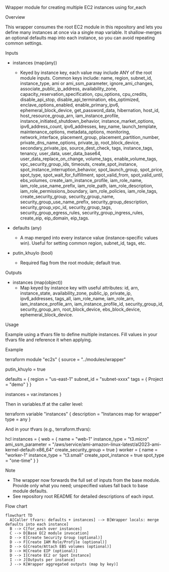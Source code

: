 Wrapper module for creating multiple EC2 instances using for_each

Overview

This wrapper consumes the root EC2 module in this repository and lets you define many instances at once via a single map variable. It shallow-merges an optional defaults map into each instance, so you can avoid repeating common settings.

Inputs

- instances (map(any))
  - Keyed by instance key, each value may include ANY of the root module inputs. Common keys include: name, region, subnet_id, instance_type, ami or ami_ssm_parameter, ignore_ami_changes, associate_public_ip_address, availability_zone, capacity_reservation_specification, cpu_options, cpu_credits, disable_api_stop, disable_api_termination, ebs_optimized, enclave_options_enabled, enable_primary_ipv6, ephemeral_block_device, get_password_data, hibernation, host_id, host_resource_group_arn, iam_instance_profile, instance_initiated_shutdown_behavior, instance_market_options, ipv6_address_count, ipv6_addresses, key_name, launch_template, maintenance_options, metadata_options, monitoring, network_interface, placement_group, placement_partition_number, private_dns_name_options, private_ip, root_block_device, secondary_private_ips, source_dest_check, tags, instance_tags, tenancy, user_data, user_data_base64, user_data_replace_on_change, volume_tags, enable_volume_tags, vpc_security_group_ids, timeouts, create_spot_instance, spot_instance_interruption_behavior, spot_launch_group, spot_price, spot_type, spot_wait_for_fulfillment, spot_valid_from, spot_valid_until, ebs_volumes, create_iam_instance_profile, iam_role_name, iam_role_use_name_prefix, iam_role_path, iam_role_description, iam_role_permissions_boundary, iam_role_policies, iam_role_tags, create_security_group, security_group_name, security_group_use_name_prefix, security_group_description, security_group_vpc_id, security_group_tags, security_group_egress_rules, security_group_ingress_rules, create_eip, eip_domain, eip_tags.

- defaults (any)
  - A map merged into every instance value (instance-specific values win). Useful for setting common region, subnet_id, tags, etc.

- putin_khuylo (bool)
  - Required flag from the root module; default true.

Outputs

- instances (map(object))
  - Map keyed by instance key with useful attributes: id, arn, instance_state, availability_zone, public_ip, private_ip, ipv6_addresses, tags_all, iam_role_name, iam_role_arn, iam_instance_profile_arn, iam_instance_profile_id, security_group_id, security_group_arn, root_block_device, ebs_block_device, ephemeral_block_device.

Usage

Example using a tfvars file to define multiple instances. Fill values in your tfvars file and reference it when applying.

Example

terraform
module "ec2s" {
  source = "../modules/wrapper"

  putin_khuylo = true

  defaults = {
    region   = "us-east-1"
    subnet_id = "subnet-xxxx"
    tags = {
      Project = "demo"
    }
  }

  instances = var.instances
}

Then in variables.tf at the caller level:

terraform
variable "instances" {
  description = "Instances map for wrapper"
  type        = any
}

And in your tfvars (e.g., terraform.tfvars):

hcl
instances = {
  web = {
    name           = "web-1"
    instance_type  = "t3.micro"
    ami_ssm_parameter = "/aws/service/ami-amazon-linux-latest/al2023-ami-kernel-default-x86_64"
    create_security_group = true
  }
  worker = {
    name           = "worker-1"
    instance_type  = "t3.small"
    create_spot_instance = true
    spot_type = "one-time"
  }
}

Note

- The wrapper now forwards the full set of inputs from the base module. Provide only what you need; unspecified values fall back to base module defaults.
- See repository root README for detailed descriptions of each input.

Flow chart

```mermaid
flowchart TD
  A[Caller tfvars: defaults + instances] --> B[Wrapper locals: merge defaults into each instance]
  B --> C[for_each over instances]
  C --> D[Base EC2 module invocation]
  D --> E[Create Security Group (optional)]
  D --> F[Create IAM Role/Profile (optional)]
  D --> G[Create/Attach EBS volumes (optional)]
  D --> H[Create EIP (optional)]
  D --> I[Create EC2 or Spot Instance]
  I --> J[Outputs per instance]
  J --> K[Wrapper aggregated outputs (map by key)]
```


